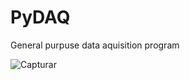 # PyDAQ 
General purpuse data aquisition program

![Capturar](https://user-images.githubusercontent.com/63216806/110214069-9e7ff900-7e81-11eb-8403-205ecfad196a.JPG)

